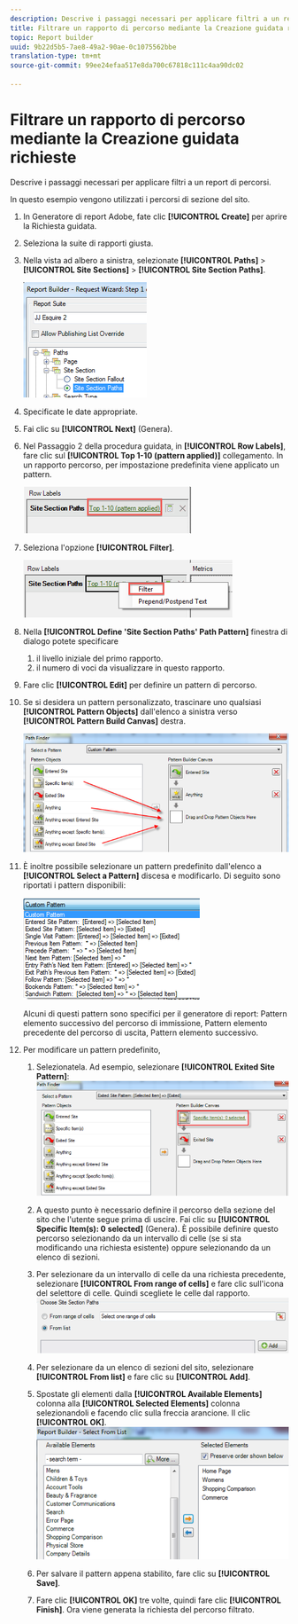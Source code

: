 ```yaml
---
description: Descrive i passaggi necessari per applicare filtri a un report di percorsi.
title: Filtrare un rapporto di percorso mediante la Creazione guidata richieste
topic: Report builder
uuid: 9b22d5b5-7ae8-49a2-90ae-0c1075562bbe
translation-type: tm+mt
source-git-commit: 99ee24efaa517e8da700c67818c111c4aa90dc02

---
```



# Filtrare un rapporto di percorso mediante la Creazione guidata richieste

Descrive i passaggi necessari per applicare filtri a un report di percorsi.

In questo esempio vengono utilizzati i percorsi di sezione del sito.

1. In Generatore di report Adobe, fate clic **[!UICONTROL Create]** per aprire la Richiesta guidata.
1. Seleziona la suite di rapporti giusta.
1. Nella vista ad albero a sinistra, selezionate **[!UICONTROL Paths]** &gt; **[!UICONTROL Site Sections]** &gt; **[!UICONTROL Site Section Paths]**.

   ![](assets/site_section_path_1.png)

1. Specificate le date appropriate.
1. Fai clic su **[!UICONTROL Next]** (Genera).
1. Nel Passaggio 2 della procedura guidata, in **[!UICONTROL Row Labels]**, fare clic sul **[!UICONTROL Top 1-10 (pattern applied)]** collegamento. In un rapporto percorso, per impostazione predefinita viene applicato un pattern.

   ![](assets/site_section_path_2.png)

1. Seleziona l'opzione **[!UICONTROL Filter]**.

   ![](assets/filter_option.png)

1. Nella **[!UICONTROL Define 'Site Section Paths' Path Pattern]** finestra di dialogo potete specificare
   1. il livello iniziale del primo rapporto.
   1. il numero di voci da visualizzare in questo rapporto.
1. Fare clic **[!UICONTROL Edit]** per definire un pattern di percorso.
1. Se si desidera un pattern personalizzato, trascinare uno qualsiasi **[!UICONTROL Pattern Objects]** dall'elenco a sinistra verso **[!UICONTROL Pattern Build Canvas]** destra.

   ![](assets/custom_pattern.png)

1. È inoltre possibile selezionare un pattern predefinito dall'elenco a **[!UICONTROL Select a Pattern]** discesa e modificarlo. Di seguito sono riportati i pattern disponibili:

   ![](assets/select_a_pattern.png)

   Alcuni di questi pattern sono specifici per il generatore di report: Pattern elemento successivo del percorso di immissione, Pattern elemento precedente del percorso di uscita, Pattern elemento successivo.
1. Per modificare un pattern predefinito,
   1. Selezionatela. Ad esempio, selezionare **[!UICONTROL Exited Site Pattern]**: ![](assets/exited_site_pattern.png)

   1. A questo punto è necessario definire il percorso della sezione del sito che l'utente segue prima di uscire. Fai clic su **[!UICONTROL Specific Item(s): 0 selected]** (Genera). È possibile definire questo percorso selezionando da un intervallo di celle (se si sta modificando una richiesta esistente) oppure selezionando da un elenco di sezioni.
   1. Per selezionare da un intervallo di celle da una richiesta precedente, selezionare **[!UICONTROL From range of cells]** e fare clic sull'icona del selettore di celle. Quindi scegliete le celle dal rapporto. ![](assets/choose_site_section_paths.png)

   1. Per selezionare da un elenco di sezioni del sito, selezionare **[!UICONTROL From list]** e fare clic su **[!UICONTROL Add]**.
   1. Spostate gli elementi dalla **[!UICONTROL Available Elements]** colonna alla **[!UICONTROL Selected Elements]** colonna selezionandoli e facendo clic sulla freccia arancione. Il clic **[!UICONTROL OK]**. ![](assets/move_site_section_elements.png)

   1. Per salvare il pattern appena stabilito, fare clic su **[!UICONTROL Save]**.
   1. Fare clic **[!UICONTROL OK]** tre volte, quindi fare clic **[!UICONTROL Finish]**. Ora viene generata la richiesta del percorso filtrato.
